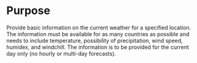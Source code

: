 # Purpose

Provide basic information on the current weather for a specified location.
The information must be available for as many countries as possible and
needs to include temperature, possibility of precipitation, wind
speed, humidex, and windchill. The information is to be provided
for the current day only (no hourly or multi-day forecasts).
